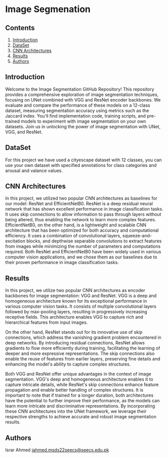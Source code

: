 # Image Segmenation
## Contents
1. [Introduction](#introduction)
2. [DataSet](#DataSet)
3. [CNN Architectures](#CNNArchitectures)
4. [Results](#Results)
6. [Authors](#authors)
 
 ## Introduction

Welcome to the Image Segmentation GitHub Repository! This repository provides a comprehensive exploration of image segmentation techniques, focusing on UNet combined with VGG and ResNet encoder backbones. We evaluate and compare the performance of these models on a 12-class dataset, measuring segmentation accuracy using metrics such as the Jaccard index. You'll find implementation code, training scripts, and pre-trained models to experiment with image segmentation on your own datasets. Join us in unlocking the power of image segmentation with UNet, VGG, and ResNet.

## DataSet
For this project we have used a cityescape dataset with 12 classes, you can use your own dataset with specified annotations for class categories and arousal and valance values.

## CNN Architectures

In this project, we utilized two popular CNN architectures as baselines for our model: ResNet and EfficientNetB0. ResNet is a deep residual neural network that has shown excellent performance in image classification tasks. It uses skip connections to allow information to pass through layers without being altered, thus enabling the network to learn more complex features. EfficientNetB0, on the other hand, is a lightweight and scalable CNN architecture that has been optimized for both accuracy and computational efficiency. It uses a combination of convolutional layers, squeeze-and-excitation blocks, and depthwise separable convolutions to extract features from images while minimizing the number of parameters and computations required. Both ResNet and EfficientNetB0 have been widely used in various computer vision applications, and we chose them as our baselines due to their proven performance in image classification tasks.

## Results
In this project, we utilize two popular CNN architectures as encoder backbones for image segmentation: VGG and ResNet. VGG is a deep and homogeneous architecture known for its exceptional performance in various computer vision tasks. It consists of multiple convolutional layers followed by max-pooling layers, resulting in progressively increasing receptive fields. This architecture enables VGG to capture rich and hierarchical features from input images.

On the other hand, ResNet stands out for its innovative use of skip connections, which address the vanishing gradient problem encountered in deep networks. By introducing residual connections, ResNet allows gradients to flow more efficiently during training, facilitating the learning of deeper and more expressive representations. The skip connections also enable the reuse of features from earlier layers, preserving fine details and enhancing the model's ability to capture complex structures.

Both VGG and ResNet offer unique advantages in the context of image segmentation. VGG's deep and homogeneous architecture enables it to capture intricate details, while ResNet's skip connections enhance feature propagation and enable better handling of complex structures. It is important to note that if trained for a longer duration, both architectures have the potential to further improve their performance, as the models can learn more intricate and discriminative representations. By incorporating these CNN architectures into the UNet framework, we leverage their respective strengths to achieve accurate and robust image segmentation results.

## Authors
Israr Ahmed <iahmed.msds22seecs@seecs.edu.pk>
